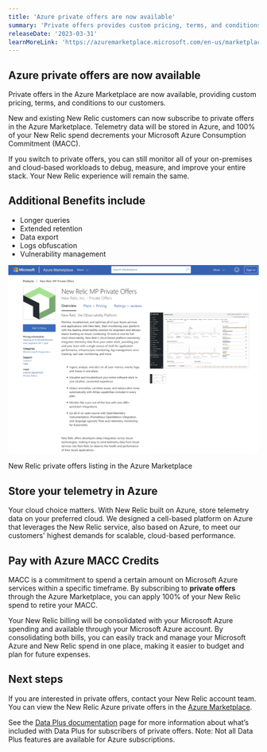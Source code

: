 ```yaml
---
title: 'Azure private offers are now available' 
summary: 'Private offers provides custom pricing, terms, and conditions to our customers.' 
releaseDate: '2023-03-31' 
learnMoreLink: 'https://azuremarketplace.microsoft.com/en-us/marketplace/apps/newrelicinc-privateoffers.nr-privateoffers1?tab=Overview' 
---
```

## Azure private offers are now available

Private offers in the Azure Marketplace are now available, providing custom pricing, terms, and conditions to our customers.

New and existing New Relic customers can now subscribe to private offers in the Azure Marketplace. Telemetry data will be stored in Azure, and 100% of your New Relic spend decrements your Microsoft Azure Consumption Commitment (MACC).

If you switch to private offers, you can still monitor all of your on-premises and cloud-based workloads to debug, measure, and improve your entire stack. Your New Relic experience will remain the same.

## Additional Benefits include
* Longer queries
* Extended retention
* Data export
* Logs obfuscation
* Vulnerability management

![New Relic private offers listing in the Azure Marketplace](./images/Azure-Private-Offers.webp "New Relic private offers listing in the Azure Marketplace")
<figcaption>New Relic private offers listing in the Azure Marketplace</figcaption>

## Store your telemetry in Azure
Your cloud choice matters. With New Relic built on Azure, store telemetry data on your preferred cloud.
We designed a cell-based platform on Azure that leverages the New Relic service, also based on Azure, to meet our customers' highest demands for scalable, cloud-based performance.

## Pay with Azure MACC Credits
MACC is a commitment to spend a certain amount on Microsoft Azure services within a specific timeframe. By subscribing to **private offers** through the Azure Marketplace, you can apply 100% of your New Relic spend to retire your MACC.

Your New Relic billing will be consolidated with your Microsoft Azure spending and available through your Microsoft Azure account. By consolidating both bills, you can easily track and manage your Microsoft Azure and New Relic spend in one place, making it easier to budget and plan for future expenses.

## Next steps
If you are interested in private offers, contact your New Relic account team. You can view the New Relic Azure private offers in the [Azure Marketplace](https://azuremarketplace.microsoft.com/en-us/marketplace/apps/newrelicinc-privateoffers.nr-privateoffers1?tab=Overview).

See the [Data Plus documentation](https://docs.newrelic.com/docs/accounts/accounts-billing/new-relic-one-pricing-billing/data-ingest-billing/#data-plus) page for more information about what’s included with Data Plus for subscribers of private offers. Note: Not all Data Plus features are available for Azure subscriptions.
